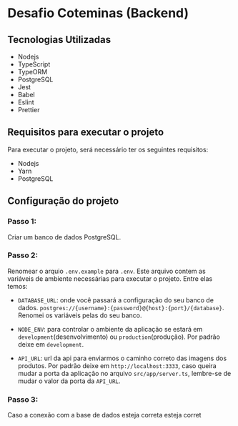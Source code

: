 # Desafio Coteminas (Backend)

## Tecnologias Utilizadas

- Nodejs
- TypeScript
- TypeORM
- PostgreSQL
- Jest 
- Babel
- Eslint
- Prettier

## Requisitos para executar o projeto

Para executar o projeto, será necessário ter os seguintes requisitos: 
- Nodejs 
- Yarn
- PostgreSQL

## Configuração do projeto

### Passo 1:
  
  Criar um banco de dados PostgreSQL.

### Passo 2:
 
 Renomear o arquio `.env.example` para `.env`. Este arquivo contem as variáveis de ambiente necessárias para executar o projeto. Entre elas temos:

 - `DATABASE_URL`: onde você passará a configuração do seu banco de dados. `postgres://{username}:{password}@{host}:{port}/{database}`. Renomei os variáveis pelas do seu banco.

 - `NODE_ENV`: para controlar o ambiente da aplicação se estará em `development`(desenvolvimento) ou `production`(produção). Por padrão deixe em `development`.

 - `API_URL`: url da api para enviarmos o caminho correto das imagens dos produtos. Por padrão deixe em `http://localhost:3333`, caso queira mudar a porta da aplicação no arquivo `src/app/server.ts`, lembre-se de mudar o valor da porta da `API_URL`.

### Passo 3:
 
 Caso a conexão com a base de dados esteja correta  esteja corret